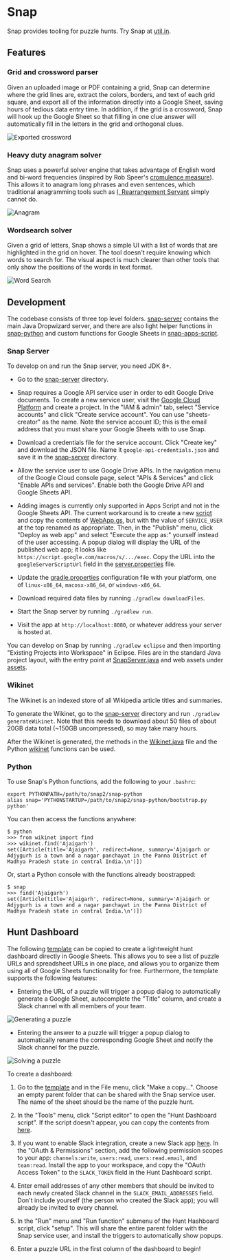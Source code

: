 Snap
====

Snap provides tooling for puzzle hunts. Try Snap at [util.in](https://util.in).

Features
--------

### Grid and crossword parser

Given an uploaded image or PDF containing a grid, Snap can determine where the grid lines are, extract the colors, borders, and text of each grid square, and export all of the information directly into a Google Sheet, saving hours of tedious data entry time. In addition, if the grid is a crossword, Snap will hook up the Google Sheet so that filling in one clue answer will automatically fill in the letters in the grid and orthogonal clues.

![Exported crossword](docs/crossword.gif)

### Heavy duty anagram solver

Snap uses a powerful solver engine that takes advantage of English word and bi-word frequencies (inspired by Rob Speer's [cromulence measure](https://github.com/rspeer/solvertools#cromulence)). This allows it to anagram long phrases and even sentences, which traditional anagramming tools such as [I, Rearrangement Servant](https://wordsmith.org/anagram/) simply cannot do.

![Anagram](docs/anagram.gif)

### Wordsearch solver

Given a grid of letters, Snap shows a simple UI with a list of words that are highlighted in the grid on hover. The tool doesn't require knowing which words to search for. The visual aspect is much clearer than other tools that only show the positions of the words in text format.

![Word Search](docs/wordsearch.gif)

Development
-----------

The codebase consists of three top level folders. [snap-server](snap-server) contains the main Java Dropwizard server, and there are also light helper functions in [snap-python](snap-python) and custom functions for Google Sheets in [snap-apps-script](snap-apps-script).

### Snap Server

To develop on and run the Snap server, you need JDK 8+.

- Go to the [snap-server](snap-server) directory.

- Snap requires a Google API service user in order to edit Google Drive documents. To create a new service user, visit the [Google Cloud Platform](https://console.cloud.google.com/home) and create a project. In the "IAM & admin" tab, select "Service accounts" and click "Create service account". You can use "sheets-creator" as the name. Note the service account ID; this is the email address that you must share your Google Sheets with to use Snap.

- Download a credentials file for the service account. Click "Create key" and download the JSON file. Name it `google-api-credentials.json` and save it in the [snap-server](snap-server) directory.

- Allow the service user to use Google Drive APIs. In the navigation menu of the Google Cloud console page, select "APIs & Services" and click "Enable APIs and services". Enable both the Google Drive API and Google Sheets API.

- Adding images is currently only supported in Apps Script and not in the Google Sheets API. The current workaround is to create a new [script](http://script.google.com) and copy the contents of [WebApp.gs](snap-apps-script/WebApp.gs), but with the value of `SERVICE_USER` at the top renamed as appropriate. Then, in the "Publish" menu, click "Deploy as web app" and select "Execute the app as:" yourself instead of the user accessing. A popup dialog will display the URL of the published web app; it looks like `https://script.google.com/macros/s/.../exec`. Copy the URL into the `googleServerScriptUrl` field in the [server.properties](snap-server/server.properties) file.

- Update the [gradle.properties](snap-server/gradle.properties) configuration file with your platform, one of `linux-x86_64`, `macosx-x86_64`, or `windows-x86_64`.

- Download required data files by running `./gradlew downloadFiles`.

- Start the Snap server by running `./gradlew run`.

- Visit the app at `http://localhost:8080`, or whatever address your server is hosted at.

You can develop on Snap by running `./gradlew eclipse` and then importing "Existing Projects into Workspace" in Eclipse. Files are in the standard Java project layout, with the entry point at [SnapServer.java](snap-server/src/main/java/com/kyc/snap/server/SnapServer.java) and web assets under [assets](snap-server/src/main/resources/assets).

### Wikinet

The Wikinet is an indexed store of all Wikipedia article titles and summaries.

To generate the Wikinet, go to the [snap-server](snap-server) directory and run `./gradlew generateWikinet`. Note that this needs to download about 50 files of about 20GB data total (~150GB uncompressed), so may take many hours.

After the Wikinet is generated, the methods in the [Wikinet.java](snap-server/src/main/java/com/kyc/snap/wikinet/Wikinet.java) file and the Python [wikinet](snap-python/wikinet.py) functions can be used.

### Python

To use Snap's Python functions, add the following to your `.bashrc`:

    export PYTHONPATH=/path/to/snap2/snap-python
    alias snap='PYTHONSTARTUP=/path/to/snap2/snap-python/bootstrap.py python'

You can then access the functions anywhere:

    $ python
    >>> from wikinet import find
    >>> wikinet.find('Ajaigarh')
    set([Article(title='Ajaigarh', redirect=None, summary='Ajaigarh or Adjygurh is a town and a nagar panchayat in the Panna District of Madhya Pradesh state in central India.\n')])

Or, start a Python console with the functions already boostrapped:

    $ snap
    >>> find('Ajaigarh')
    set([Article(title='Ajaigarh', redirect=None, summary='Ajaigarh or Adjygurh is a town and a nagar panchayat in the Panna District of Madhya Pradesh state in central India.\n')])

Hunt Dashboard
--------------

The following [template](https://docs.google.com/spreadsheets/d/1RDu12f795VzK5beceMhsV4Q2kIRzxHWX06fK5-buv94) can be copied to create a lightweight hunt dashboard directly in Google Sheets. This allows you to see a list of puzzle URLs and spreadsheet URLs in one place, and allows you to organize them using all of Google Sheets functionality for free. Furthermore, the template supports the following features:

- Entering the URL of a puzzle will trigger a popup dialog to automatically generate a Google Sheet, autocomplete the "Title" column, and create a Slack channel with all members of your team.

![Generating a puzzle](docs/dashboard-generate.gif)

- Entering the answer to a puzzle will trigger a popup dialog to automatically rename the corresponding Google Sheet and notify the Slack channel for the puzzle.

![Solving a puzzle](docs/dashboard-solve.gif)

To create a dashboard:

1. Go to the [template](https://docs.google.com/spreadsheets/d/1RDu12f795VzK5beceMhsV4Q2kIRzxHWX06fK5-buv94) and in the File menu, click "Make a copy...". Choose an empty parent folder that can be shared with the Snap service user. The name of the sheet should be the name of the puzzle hunt.

1. In the "Tools" menu, click "Script editor" to open the "Hunt Dashboard script". If the script doesn't appear, you can copy the contents from [here](snap-apps-script/Dashboard.gs).

1. If you want to enable Slack integration, create a new Slack app [here](https://api.slack.com/apps). In the "OAuth & Permissions" section, add the following permission scopes to your app: `channels:write`, `users:read`, `users:read.email`, and `team:read`. Install the app to your workspace, and copy the "OAuth Access Token" to the `SLACK_TOKEN` field in the Hunt Dashboard script.

1. Enter email addresses of any other members that should be invited to each newly created Slack channel in the `SLACK_EMAIL_ADDRESSES` field. Don't include yourself (the person who created the Slack app); you will already be invited to every channel.

1. In the "Run" menu and "Run function" submenu of the Hunt Hashboard script, click "setup". This will share the entire parent folder with the Snap service user, and install the triggers to automatically show popups.

1. Enter a puzzle URL in the first column of the dashboard to begin!

